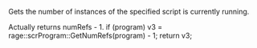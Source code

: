 Gets the number of instances of the specified script is currently running.

Actually returns numRefs - 1.
if (program)
	v3 = rage::scrProgram::GetNumRefs(program) - 1;
return v3;